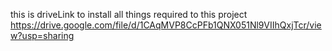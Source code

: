 this is driveLink to install all things required to this project https://drive.google.com/file/d/1CAqMVP8CcPFb1QNX051Nl9VIIhQxjTcr/view?usp=sharing
